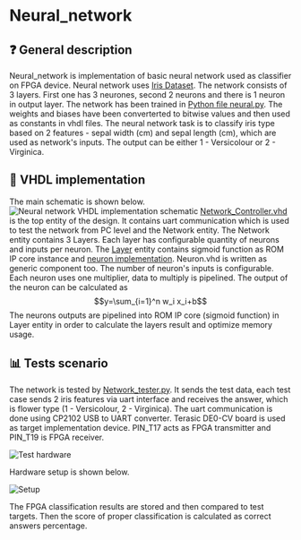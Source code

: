# Neural_network
## :question: General description
Neural_network is implementation of basic neural network used as classifier on FPGA device. Neural network uses [Iris Dataset](https://scikit-learn.org/stable/auto_examples/datasets/plot_iris_dataset.html). The network consists of 3 layers. First one has 3 neurones, second 2 neurons and there is 1 neuron in output layer. The network has been trained in [Python file neural.py](python_files/neural.py). The weights and biases have been converterted to bitwise values and then used as constants in vhdl files. The neural network task is to classify iris type based on 2 features - sepal width (cm) and sepal length (cm), which are used as network's inputs. The output can be either 1 - Versicolour or 2 - Virginica.
## :memo: VHDL implementation
The main schematic is shown below.
![Neural network VHDL implementation schematic](https://github.com/Rekterlol/Neural_network/blob/main/doc/Schematics-Neural_Network_scheme.drawio.png)
[Network_Controller.vhd](src/Network_Controller.vhd) is the top entity of the design. It contains uart communication which is used to test the network from PC level and the Network entity. The Network entity contains 3 Layers. Each layer has configurable quantity of neurons and inputs per neuron. The [Layer](src/Layer.vhd) entity contains sigmoid function as ROM IP core instance and [neuron implementation](src/neuron.vhd). Neuron.vhd is written as generic component too. The number of neuron's inputs is configurable. Each neuron uses one multiplier, data to multiply is pipelined. The output of the neuron can be calculated as $$y=\sum_{i=1}^n w_i x_i+b$$ The neurons outputs are pipelined into ROM IP core (sigmoid function) in Layer entity in order to calculate the layers result and optimize memory usage.
## :bar_chart: Tests scenario
The network is tested by [Network_tester.py](python_files/Network_tester.py). It sends the test data, each test case sends 2 iris features via uart interface and receives the answer, which is flower type (1 - Versicolour, 2 - Virginica). The uart communication is done using CP2102 USB to UART converter. Terasic DE0-CV board is used as target implementation device. PIN_T17 acts as FPGA transmitter and PIN_T19 is FPGA receiver.

![Test hardware](https://github.com/Rekterlol/Neural_network/blob/main/doc/Schematics-Neural_Test.drawio.png)

Hardware setup is shown below.

![Setup](https://github.com/Rekterlol/Neural_network/blob/main/doc/setup.jpg)

The FPGA classification results are stored and then compared to test targets. Then the score of proper classification is calculated as correct answers percentage.
